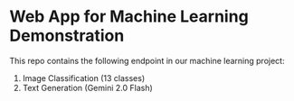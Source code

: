 # Web App for Machine Learning Demonstration

This repo contains the following endpoint in our machine learning project:

1. Image Classification (13 classes)
2. Text Generation (Gemini 2.0 Flash)
